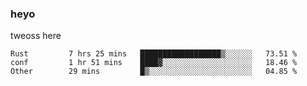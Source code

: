 ### heyo
tweoss here

<!--START_SECTION:waka-->

```text
Rust         7 hrs 25 mins   ██████████████████▒░░░░░░   73.51 %
conf         1 hr 51 mins    ████▓░░░░░░░░░░░░░░░░░░░░   18.46 %
Other        29 mins         █▒░░░░░░░░░░░░░░░░░░░░░░░   04.85 %
```

<!--END_SECTION:waka-->

<!--
**Tweoss/tweoss** is a ✨ _special_ ✨ repository because its `README.md` (this file) appears on your GitHub profile.

Here are some ideas to get you started:

- 🔭 I’m currently working on ...
- 🌱 I’m currently learning ...
- 👯 I’m looking to collaborate on ...
- 🤔 I’m looking for help with ...
- 💬 Ask me about ...
- 📫 How to reach me: ...
- 😄 Pronouns: ...
- ⚡ Fun fact: ...
-->
